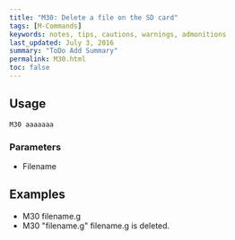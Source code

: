 ```yaml
---
title: "M30: Delete a file on the SD card" 
tags: [M-Commands]
keywords: notes, tips, cautions, warnings, admonitions
last_updated: July 3, 2016
summary: "ToDo Add Summary"
permalink: M30.html
toc: false
---
```



## Usage ##
```
M30 aaaaaaa
```

### Parameters ###
+ Filename

## Examples ##

+ M30 filename.g
+ M30 "filename.g"
filename.g is deleted.
